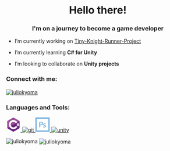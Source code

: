 
<h1 align="center">Hello there!</h1>
<h3 align="center">I'm on a journey to become a game developer</h3>

-  I’m currently working on [Tiny-Knight-Runner-Project](https://github.com/juliokyoma/Tiny-Knight-Runner-Project)

-  I’m currently learning **C# for Unity**

-  I’m looking to collaborate on **Unity projects**

<h3 align="left">Connect with me:</h3>
<p align="left">
<a href="https://twitter.com/juliokyoma" target="blank"><img align="center" src="https://raw.githubusercontent.com/rahuldkjain/github-profile-readme-generator/master/src/images/icons/Social/twitter.svg" alt="juliokyoma" height="30" width="40" /></a>
</p>

<h3 align="left">Languages and Tools:</h3>
<p align="left"> <a href="https://www.w3schools.com/cs/" target="_blank" rel="noreferrer"> <img src="https://raw.githubusercontent.com/devicons/devicon/master/icons/csharp/csharp-original.svg" alt="csharp" width="40" height="40"/> </a> <a href="https://git-scm.com/" target="_blank" rel="noreferrer"> <img src="https://www.vectorlogo.zone/logos/git-scm/git-scm-icon.svg" alt="git" width="40" height="40"/> </a> <a href="https://www.photoshop.com/en" target="_blank" rel="noreferrer"> <img src="https://raw.githubusercontent.com/devicons/devicon/master/icons/photoshop/photoshop-line.svg" alt="photoshop" width="40" height="40"/> </a> <a 
href="https://unity.com/" target="_blank" rel="noreferrer"> <img src="https://www.vectorlogo.zone/logos/unity3d/unity3d-icon.svg" alt="unity" width="40" height="40"/> </a> </p>

<p><img align="left" src="https://github-readme-stats.vercel.app/api/top-langs?username=juliokyoma&show_icons=true&locale=en&layout=compact" alt="juliokyoma" /></p>

<p>&nbsp;<img align="center" src="https://github-readme-stats.vercel.app/api?username=juliokyoma&show_icons=true&locale=en" alt="juliokyoma" /></p>


